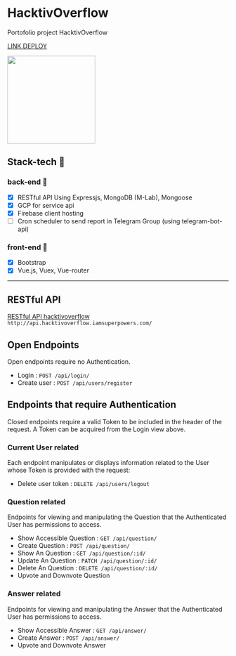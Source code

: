 # HacktivOverflow
Portofolio project HacktivOverflow

[LINK DEPLOY](https://hacktivoverflow.iamsuperpowers.com)

<img src="http://sarahsplace.com.au/wp-content/uploads/2018/02/MADE-WITH-LOVE-800x675.jpg" width="200">

## Stack-tech :dart:

### back-end :wrench:
- [x] RESTful API Using Expressjs, MongoDB (M-Lab), Mongoose
- [x] GCP for service api
- [x] Firebase client hosting
- [ ] Cron scheduler to send report in Telegram Group (using telegram-bot-api)

### front-end :art:
- [x] Bootstrap
- [x] Vue.js, Vuex, Vue-router

---

## RESTful API
[RESTful API hacktivoverflow](http://api.hacktivoverflow.iamsuperpowers.com/)
`http://api.hacktivoverflow.iamsuperpowers.com/`

## Open Endpoints

Open endpoints require no Authentication.

* Login : `POST /api/login/`
* Create user : `POST /api/users/register`

## Endpoints that require Authentication

Closed endpoints require a valid Token to be included in the header of the
request. A Token can be acquired from the Login view above.

### Current User related

Each endpoint manipulates or displays information related to the User whose
Token is provided with the request:

* Delete user token : `DELETE /api/users/logout`

### Question related

Endpoints for viewing and manipulating the Question that the Authenticated User
has permissions to access.

* Show Accessible Question : `GET /api/question/`
* Create Question : `POST /api/question/`
* Show An Question : `GET /api/question/:id/`
* Update An Question : `PATCH /api/question/:id/`
* Delete An Question : `DELETE /api/question/:id/`
* Upvote and Downvote Question

### Answer related

Endpoints for viewing and manipulating the Answer that the Authenticated User
has permissions to access.

* Show Accessible Answer : `GET /api/answer/`
* Create Answer : `POST /api/answer/`
* Upvote and Downvote Answer